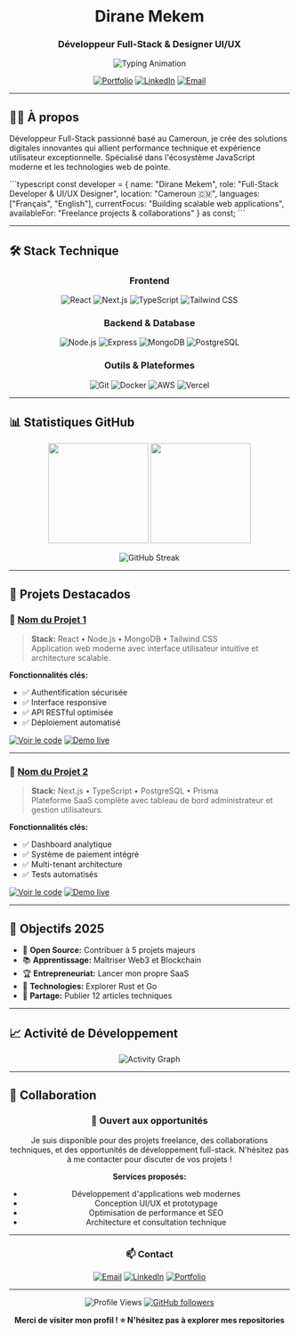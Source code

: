 <div align="center">

# Dirane Mekem
### Développeur Full-Stack & Designer UI/UX

<img src="https://readme-typing-svg.herokuapp.com?font=Inter&weight=500&size=24&duration=3000&pause=1000&color=2563EB&center=true&vCenter=true&width=500&lines=Développeur+Full-Stack;Designer+UI%2FUX;Créateur+d'Expériences+Digitales" alt="Typing Animation" />

[![Portfolio](https://img.shields.io/badge/Portfolio-2563EB?style=flat-square&logo=google-chrome&logoColor=white)](https://portfolio-dirane.vercel.app)
[![LinkedIn](https://img.shields.io/badge/LinkedIn-0A66C2?style=flat-square&logo=linkedin&logoColor=white)](https://linkedin.com/in/dirane-mekem-63b588273)
[![Email](https://img.shields.io/badge/Email-EA4335?style=flat-square&logo=gmail&logoColor=white)](mailto:diranemekem@gmail.com)

</div>

---

## 👨‍💻 À propos

Développeur Full-Stack passionné basé au Cameroun, je crée des solutions digitales innovantes qui allient performance technique et expérience utilisateur exceptionnelle. Spécialisé dans l'écosystème JavaScript moderne et les technologies web de pointe.

\`\`\`typescript
const developer = {
  name: "Dirane Mekem",
  role: "Full-Stack Developer & UI/UX Designer",
  location: "Cameroun 🇨🇲",
  languages: ["Français", "English"],
  currentFocus: "Building scalable web applications",
  availableFor: "Freelance projects & collaborations"
} as const;
\`\`\`

---

## 🛠 Stack Technique

<div align="center">

### Frontend
![React](https://img.shields.io/badge/React-61DAFB?style=flat-square&logo=react&logoColor=black)
![Next.js](https://img.shields.io/badge/Next.js-000000?style=flat-square&logo=next.js&logoColor=white)
![TypeScript](https://img.shields.io/badge/TypeScript-3178C6?style=flat-square&logo=typescript&logoColor=white)
![Tailwind CSS](https://img.shields.io/badge/Tailwind_CSS-06B6D4?style=flat-square&logo=tailwind-css&logoColor=white)

### Backend & Database
![Node.js](https://img.shields.io/badge/Node.js-339933?style=flat-square&logo=node.js&logoColor=white)
![Express](https://img.shields.io/badge/Express-000000?style=flat-square&logo=express&logoColor=white)
![MongoDB](https://img.shields.io/badge/MongoDB-47A248?style=flat-square&logo=mongodb&logoColor=white)
![PostgreSQL](https://img.shields.io/badge/PostgreSQL-4169E1?style=flat-square&logo=postgresql&logoColor=white)

### Outils & Plateformes
![Git](https://img.shields.io/badge/Git-F05032?style=flat-square&logo=git&logoColor=white)
![Docker](https://img.shields.io/badge/Docker-2496ED?style=flat-square&logo=docker&logoColor=white)
![AWS](https://img.shields.io/badge/AWS-232F3E?style=flat-square&logo=amazon-aws&logoColor=white)
![Vercel](https://img.shields.io/badge/Vercel-000000?style=flat-square&logo=vercel&logoColor=white)

</div>

---

## 📊 Statistiques GitHub

<div align="center">

<img height="180em" src="https://github-readme-stats.vercel.app/api?username=diranecode&show_icons=true&theme=github_dark&include_all_commits=true&count_private=true&hide_border=true&bg_color=0D1117"/>
<img height="180em" src="https://github-readme-stats.vercel.app/api/top-langs/?username=diranecode&layout=compact&langs_count=8&theme=github_dark&hide_border=true&bg_color=0D1117"/>

![GitHub Streak](https://github-readme-streak-stats.herokuapp.com/?user=diranecode&theme=github-dark-blue&hide_border=true&background=0D1117)

</div>

---

## 🚀 Projets Destacados

### 🌟 [Nom du Projet 1](https://github.com/diranecode/projet1)
> **Stack:** React • Node.js • MongoDB • Tailwind CSS  
> Application web moderne avec interface utilisateur intuitive et architecture scalable.

**Fonctionnalités clés:**
- ✅ Authentification sécurisée
- ✅ Interface responsive
- ✅ API RESTful optimisée
- ✅ Déploiement automatisé

[![Voir le code](https://img.shields.io/badge/Code-181717?style=flat-square&logo=github&logoColor=white)](https://github.com/diranecode/projet1)
[![Demo live](https://img.shields.io/badge/Demo-2563EB?style=flat-square&logo=google-chrome&logoColor=white)](https://demo-url.com)

---

### 🎯 [Nom du Projet 2](https://github.com/diranecode/projet2)
> **Stack:** Next.js • TypeScript • PostgreSQL • Prisma  
> Plateforme SaaS complète avec tableau de bord administrateur et gestion utilisateurs.

**Fonctionnalités clés:**
- ✅ Dashboard analytique
- ✅ Système de paiement intégré
- ✅ Multi-tenant architecture
- ✅ Tests automatisés

[![Voir le code](https://img.shields.io/badge/Code-181717?style=flat-square&logo=github&logoColor=white)](https://github.com/diranecode/projet2)
[![Demo live](https://img.shields.io/badge/Demo-2563EB?style=flat-square&logo=google-chrome&logoColor=white)](https://demo-url2.com)

---

## 🎯 Objectifs 2025

- 🚀 **Open Source:** Contribuer à 5 projets majeurs
- 📚 **Apprentissage:** Maîtriser Web3 et Blockchain
- 🏆 **Entrepreneuriat:** Lancer mon propre SaaS
- 🌱 **Technologies:** Explorer Rust et Go
- 📝 **Partage:** Publier 12 articles techniques

---

## 📈 Activité de Développement

<div align="center">

![Activity Graph](https://github-readme-activity-graph.vercel.app/graph?username=diranecode&theme=github-compact&hide_border=true&area=true&bg_color=0D1117&color=2563EB&line=58A6FF&point=F0F6FF)

</div>

---

## 🤝 Collaboration

<div align="center">

### 💼 Ouvert aux opportunités

Je suis disponible pour des projets freelance, des collaborations techniques, et des opportunités de développement full-stack. N'hésitez pas à me contacter pour discuter de vos projets !

**Services proposés:**
- Développement d'applications web modernes
- Conception UI/UX et prototypage
- Optimisation de performance et SEO
- Architecture et consultation technique

</div>

---

<div align="center">

### 📫 Contact

[![Email](https://img.shields.io/badge/diranemekem@gmail.com-EA4335?style=for-the-badge&logo=gmail&logoColor=white)](mailto:diranemekem@gmail.com)
[![LinkedIn](https://img.shields.io/badge/Dirane_Mekem-0A66C2?style=for-the-badge&logo=linkedin&logoColor=white)](https://linkedin.com/in/dirane-mekem-63b588273)
[![Portfolio](https://img.shields.io/badge/Portfolio-2563EB?style=for-the-badge&logo=google-chrome&logoColor=white)](https://portfolio-dirane.vercel.app)

---

![Profile Views](https://komarev.com/ghpvc/?username=diranecode&color=2563EB&style=flat-square&label=Vues+du+profil)
[![GitHub followers](https://img.shields.io/github/followers/diranecode?style=flat-square&color=2563EB&label=Followers)](https://github.com/diranecode)

**Merci de visiter mon profil ! ⭐ N'hésitez pas à explorer mes repositories**

</div>
